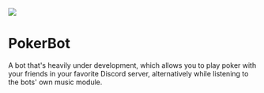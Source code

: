 ![](https://github.com/F0903/PokerBot/workflows/NetCore/badge.svg)
# PokerBot

A bot that's heavily under development, which allows you to play poker with your friends in your favorite Discord server, alternatively while listening to the bots' own music module.
